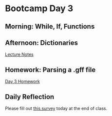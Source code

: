 # Bootcamp Day 3

## Morning: While, If, Functions

## Afternoon: Dictionaries

[Lecture Notes](../assignments/bootcamp/parsing_gff/slides_asynchronous_or_livecoding_resources/readme.html)

## Homework: Parsing a .gff file

[Day 3 Homework](../assignments/bootcamp/parsing_gff/assignment/index.md)

## Daily Reflection

Please fill out [this survey](https://forms.gle/JtFJ9qV6wumP2vPY6) today at the end of class. 
